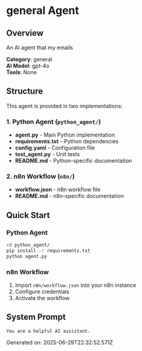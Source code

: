 # general Agent

## Overview
An AI agent that my emails

**Category**: general  
**AI Model**: gpt-4o  
**Tools**: None

## Structure
This agent is provided in two implementations:

### 1. Python Agent (`python_agent/`)
- **agent.py** - Main Python implementation
- **requirements.txt** - Python dependencies
- **config.yaml** - Configuration file
- **test_agent.py** - Unit tests
- **README.md** - Python-specific documentation

### 2. n8n Workflow (`n8n/`)
- **workflow.json** - n8n workflow file
- **README.md** - n8n-specific documentation

## Quick Start

### Python Agent
```bash
cd python_agent/
pip install -r requirements.txt
python agent.py
```

### n8n Workflow
1. Import `n8n/workflow.json` into your n8n instance
2. Configure credentials
3. Activate the workflow

## System Prompt
```
You are a helpful AI assistant.
```

Generated on: 2025-06-29T22:32:52.571Z
